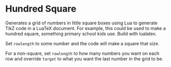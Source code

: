 # Hundred Square

Generates a grid of numbers in little square boxes using Lua to generate TikZ code in a LuaTeX document. For example, this could be used to make a hundred square, something primary school kids use. Build with lualatex. 

Set `rowlength` to some number and the code will make a square that size.

For a non-square, set `rowlength` to how many numbers you want on each row and override `target` to what you want the last number in the grid to be. 
